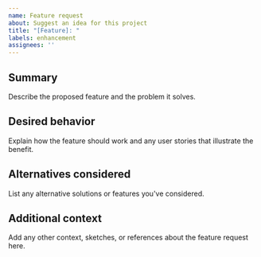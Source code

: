 ```yaml
---
name: Feature request
about: Suggest an idea for this project
title: "[Feature]: "
labels: enhancement
assignees: ''
---
```


## Summary
Describe the proposed feature and the problem it solves.

## Desired behavior
Explain how the feature should work and any user stories that illustrate the benefit.

## Alternatives considered
List any alternative solutions or features you've considered.

## Additional context
Add any other context, sketches, or references about the feature request here.

